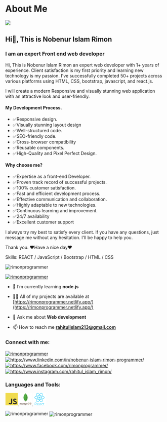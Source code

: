 <h1>About Me</h1>

![](https://scontent.fdac24-3.fna.fbcdn.net/v/t39.30808-6/411878320_316203688041623_3075447041091224210_n.png?_nc_cat=109&ccb=1-7&_nc_sid=783fdb&_nc_ohc=tVeAn0RxjjoAX-7Hytv&_nc_oc=AQnYMWz3RNpSjo-2-8fWGqQvq5o3VGVgrCHe9duQV8IJErxCymOou44qoSwyIleaOIE&_nc_ht=scontent.fdac24-3.fna&oh=00_AfDGjVqvCGJMqX0EQR70XNwMrCkrmAN0qW47aGpKsCR_0Q&oe=6596C721)


## Hi👋, This is Nobenur Islam Rimon
### I am an expert Front end web developer

Hi, This is Nobenur Islam Rimon an expert web developer with 1+ years of experience. Client satisfaction is my first priority and learning new technology is my passion. I've successfully completed 50+ projects across various platforms using HTML, CSS, bootstrap, javascript, and react.js. 

I will create a modern Responsive and visually stunning web application with an attractive look and user-friendly.

<h4>My Development Process.</h4>
<ul>
    <li>✅Responsive design.</li>
    <li>✅Visually stunning layout design</li>
    <li>✅Well-structured code.</li>
    <li>✅SEO-friendly code.</li>
    <li>✅Cross-browser compatibility</li>
    <li>✅Reusable components.</li>
    <li>✅High-Quality and Pixel Perfect Design.</li>
    
</ul>

<h4>Why choose me?</h4>
<ul>
    <li>✅Expertise as a front-end Developer.</li>
    <li>✅Proven track record of successful projects.</li>
    <li>✅100% customer satisfaction.</li>
    <li>✅Fast and efficient development process.</li>
    <li>✅Effective communication and collaboration.</li>
    <li>✅Highly adaptable to new technologies.</li>
    <li>✅Continuous learning and improvement.</li>
    <li>✅24/7 availability</li>
    <li>✅Excellent customer support</li>
</ul>

I always try my best to satisfy every client. If you have any questions, just message me without any hesitation. I'll be happy to help you. 

Thank you. ❤️Have a nice day❤️

Skills: REACT / JavaScript / Bootstrap / HTML / CSS

<p align="left"> <img src="https://komarev.com/ghpvc/?username=rimonprogrammer&label=Profile%20views&color=0e75b6&style=flat" alt="rimonprogrammer" /> </p>
<p align="left"> <a href="https://twitter.com/rimonprogrammer" target="blank"><img src="https://img.shields.io/twitter/follow/rimonprogrammer?logo=twitter&style=for-the-badge" alt="rimonprogrammer" /></a> </p>

- 🌱 I’m currently learning **node.js**

- 👨‍💻 All of my projects are available at [https://rimonprogrammer.netlify.app/](https://rimonprogrammer.netlify.app/)

- 💬 Ask me about **Web development**

- 📫 How to reach me **rahitulislam213@gmail.com**

<h3 align="left">Connect with me:</h3>
<p align="left">
<a href="https://twitter.com/rimonprogrammer" target="blank"><img align="center" src="https://raw.githubusercontent.com/rahuldkjain/github-profile-readme-generator/master/src/images/icons/Social/twitter.svg" alt="rimonprogrammer" height="30" width="40" /></a>
<a href="https://linkedin.com/in/https://www.linkedin.com/in/nobenur-islam-rimon-programmer/" target="blank"><img align="center" src="https://raw.githubusercontent.com/rahuldkjain/github-profile-readme-generator/master/src/images/icons/Social/linked-in-alt.svg" alt="https://www.linkedin.com/in/nobenur-islam-rimon-programmer/" height="30" width="40" /></a>
<a href="https://fb.com/https://www.facebook.com/rimonprogrammer/" target="blank"><img align="center" src="https://raw.githubusercontent.com/rahuldkjain/github-profile-readme-generator/master/src/images/icons/Social/facebook.svg" alt="https://www.facebook.com/rimonprogrammer/" height="30" width="40" /></a>
<a href="https://instagram.com/https://www.instagram.com/rahitul_islam_rimon/" target="blank"><img align="center" src="https://raw.githubusercontent.com/rahuldkjain/github-profile-readme-generator/master/src/images/icons/Social/instagram.svg" alt="https://www.instagram.com/rahitul_islam_rimon/" height="30" width="40" /></a>
</p>

<h3 align="left">Languages and Tools:</h3>
<p align="left"> <a href="https://developer.mozilla.org/en-US/docs/Web/JavaScript" target="_blank" rel="noreferrer"> <img src="https://raw.githubusercontent.com/devicons/devicon/master/icons/javascript/javascript-original.svg" alt="javascript" width="40" height="40"/> </a> <a href="https://www.mongodb.com/" target="_blank" rel="noreferrer"> <img src="https://raw.githubusercontent.com/devicons/devicon/master/icons/mongodb/mongodb-original-wordmark.svg" alt="mongodb" width="40" height="40"/> </a> <a href="https://reactjs.org/" target="_blank" rel="noreferrer"> <img src="https://raw.githubusercontent.com/devicons/devicon/master/icons/react/react-original-wordmark.svg" alt="react" width="40" height="40"/> </a> </p>

<p><img align="left" src="https://github-readme-stats.vercel.app/api/top-langs?username=rimonprogrammer&show_icons=true&locale=en&layout=compact" alt="rimonprogrammer" /></p>

<p>&nbsp;<img align="center" src="https://github-readme-stats.vercel.app/api?username=rimonprogrammer&show_icons=true&locale=en" alt="rimonprogrammer" /></p>

